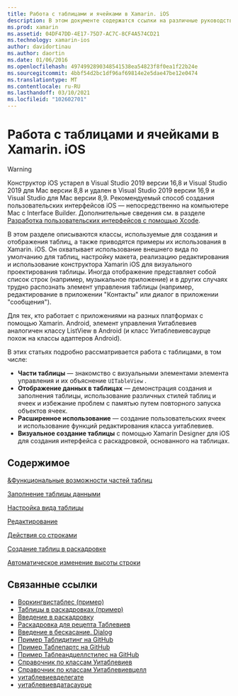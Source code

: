 ```yaml
---
title: Работа с таблицами и ячейками в Xamarin. iOS
description: В этом документе содержатся ссылки на различные руководства, описывающие отображение данных с помощью элемента управления Уитаблевиев в приложении Xamarin. iOS.
ms.prod: xamarin
ms.assetid: 04DF47DD-4E17-75D7-AC7C-8CF4A574CD21
ms.technology: xamarin-ios
author: davidortinau
ms.author: daortin
ms.date: 01/06/2016
ms.openlocfilehash: 4974992890348541538ea54823f8f0ea1f22b24e
ms.sourcegitcommit: 4bbf54d2bc1df96af69814e2e5dae47be12e0474
ms.translationtype: MT
ms.contentlocale: ru-RU
ms.lasthandoff: 03/10/2021
ms.locfileid: "102602701"
---
```

# <a name="working-with-tables-and-cells-in-xamarinios"></a>Работа с таблицами и ячейками в Xamarin. iOS

> [!WARNING]
> Конструктор iOS устарел в Visual Studio 2019 версии 16,8 и Visual Studio 2019 для Mac версии 8,8 и удален в Visual Studio 2019 версии 16,9 и Visual Studio для Mac версии 8,9.
> Рекомендуемый способ создания пользовательских интерфейсов iOS — непосредственно на компьютере Mac с Interface Builder. Дополнительные сведения см. в разделе [Разработка пользовательских интерфейсов с помощью Xcode](~/ios/user-interface/storyboards/index.md). 

В этом разделе описываются классы, используемые для создания и отображения таблиц, а также приводятся примеры их использования в Xamarin. iOS. Он охватывает использование внешнего вида по умолчанию для таблиц, настройку макета, реализацию редактирования и использование конструктора Xamarin iOS для визуального проектирования таблицы. Иногда отображение представляет собой список строк (например, музыкальное приложение) и в других случаях трудно распознать элемент управления таблицы (например, редактирование в приложении "Контакты" или диалог в приложении "сообщения").

Для тех, кто работает с приложениями на разных платформах с помощью Xamarin. Android, элемент управления Уитаблевиев аналогичен классу ListView в Android (и класс Уитаблевиевсаурце похож на классы адаптеров Android).

В этих статьях подробно рассматривается работа с таблицами, в том числе:

- **Части таблицы** — знакомство с визуальными элементами элемента управления и их объяснение  `UITableView` . 
- **Отображение данных в таблицах** — демонстрация создания и заполнения таблицы, использование различных стилей таблиц и ячеек и избежание проблем с памятью путем повторного запуска объектов ячеек. 
- **Расширенное использование** — создание пользовательских ячеек и использование функций редактирования класса уитаблевиев. 
- **Визуальное создание таблицы** с помощью Xamarin Designer для iOS для создания интерфейса с раскадровкой, основанного на таблицах. 

## <a name="contents"></a>Содержимое

 [&amp;Функциональные возможности частей таблиц](~/ios/user-interface/controls/tables/table-parts-and-functionality.md)

 [Заполнение таблицы данными](~/ios/user-interface/controls/tables/populating-a-table-with-data.md)

 [Настройка вида таблицы](~/ios/user-interface/controls/tables/customizing-table-appearance.md)

 [Редактирование](~/ios/user-interface/controls/tables/editing.md)

 [Действия со строками](~/ios/user-interface/controls/tables/row-action.md)

 [Создание таблиц в раскадровке](~/ios/user-interface/controls/tables/creating-tables-in-a-storyboard.md)

 [Автоматическое изменение высоты строки](~/ios/user-interface/controls/tables/autosizing-row-height.md)

## <a name="related-links"></a>Связанные ссылки

- [Воркингвистаблес (пример)](/samples/xamarin/ios-samples/workingwithtables)
- [Таблицы в раскадровках (пример)](/samples/xamarin/ios-samples/storyboardtable)
- [Введение в раскадровку](~/ios/user-interface/storyboards/index.md)
- [Раскадровка для рецепта Таблевиев](https://github.com/xamarin/recipes/tree/master/Recipes/ios/general/storyboard/storyboard_a_tableview)
- [Введение в бескасание. Dialog](~/ios/user-interface/monotouch.dialog/index.md)
- [Пример Таблидитинг на GitHub](https://github.com/xamarin/monotouch-samples/tree/master/TableEditing)
- [Пример Таблепартс на GitHub](https://github.com/xamarin/monotouch-samples/tree/master/TableParts)
- [Пример Таблеандцеллстилес на GitHub](https://github.com/xamarin/mobile-samples/tree/master/TablesLists)
- [Справочник по классам Уитаблевиев](https://developer.apple.com/library/ios/documentation/UIKit/Reference/UITableView_Class/)
- [Справочник по классам Уитаблевиевцелл](https://developer.apple.com/library/ios/documentation/UIKit/Reference/UITableViewCell_Class/)
- [уитаблевиевделегате](https://developer.apple.com/library/ios/documentation/UIKit/Reference/UITableViewDelegate_Protocol/)
- [уитаблевиевдатасаурце](https://developer.apple.com/library/ios/documentation/UIKit/Reference/UITableViewDataSource_Protocol/)